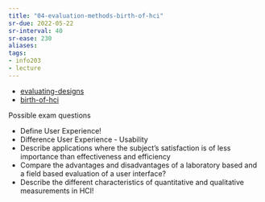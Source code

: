 ```yaml
---
title: "04-evaluation-methods-birth-of-hci"
sr-due: 2022-05-22
sr-interval: 40
sr-ease: 230
aliases: 
tags: 
- info203
- lecture
---
```


- [evaluating-designs](notes/evaluating-designs.md)
- [birth-of-hci](notes/birth-of-hci.md)

Possible exam questions
- Define User Experience!
- Difference User Experience - Usability
- Describe applications where the subject’s satisfaction is of less importance than effectiveness and efficiency
- Compare the advantages and disadvantages of a laboratory based and a field based evaluation of a user interface?
- Describe the different characteristics of quantitative and qualitative measurements in HCI!